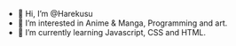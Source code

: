 - 👋 Hi, I’m @Harekusu
- 👀 I’m interested in Anime & Manga, Programming and art.
- 🌱 I’m currently learning Javascript, CSS and HTML.

<!---
Harekusu/Harekusu is a ✨ special ✨ repository because its `README.md` (this file) appears on your GitHub profile.
You can click the Preview link to take a look at your changes.
--->
